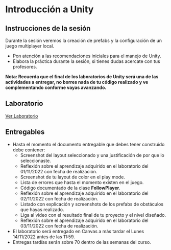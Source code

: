 # Introducción a Unity

## Instrucciones de la sesión
Durante la sesión veremos la creación de prefabs y la configuración de un juego multiplayer local.

- Pon atención a las recomendaciones iniciales para el manejo de Unity.
- Elabora la práctica durante la sesión, si tienes dudas acercate con tus profesores.

**Nota: Recuerda que el final de los laboratorios de Unity será una de las actividades a entregar, no borres nada de tu código realizado y ve complementando conforme vayas avanzando.**

## Laboratorio
[Ver Laboratorio](/graphics/labs/3_prefabs_local_multiplayer_unity.md)

## Entregables
- Hasta el momento el documento entregable que debes tener construido debe contener:
  - Screenshot del layout seleccionado y una justificación de por que lo seleccionaste.
  - Reflexión sobre el aprendizaje adquirido en el laboratorio del 01/11/2022 con fecha de realización.
  - Screenshot de tu layout de color en el play mode.
  - Lista de errores que hasta el momento existen en el juego.
  - Código documentado de la clase **FollowPlayer**.
  - Reflexión sobre el aprendizaje adquirido en el laboratorio del 02/11/2022 con fecha de realización.
  - Listado con explicación y screenshots de los prefabs de obstáculos que hayas realizado.
  - Liga al video con el resultado final de tu proyecto y el nivel diseñado.
  - Reflexión sobre el aprendizaje adquirido en el laboratorio del 03/11/2022 con fecha de realización.
- El laboratorio será entregado en Canvas a más tardar el Lunes 14/11/2022 antes de las 11:59.
- Entregas tardías serán sobre 70  dentro de las semanas del curso.